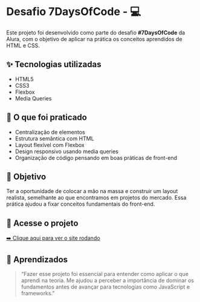 # Desafio 7DaysOfCode - 💻

Este projeto foi desenvolvido como parte do desafio **#7DaysOfCode** da Alura, com o objetivo de aplicar na prática os conceitos aprendidos de HTML e CSS.

## ✨ Tecnologias utilizadas

- HTML5
- CSS3
- Flexbox
- Media Queries

## 📌 O que foi praticado

- Centralização de elementos
- Estrutura semântica com HTML
- Layout flexível com Flexbox
- Design responsivo usando media queries
- Organização de código pensando em boas práticas de front-end

## 🎯 Objetivo

Ter a oportunidade de colocar a mão na massa e construir um layout realista, semelhante ao que encontramos em projetos do mercado. Essa prática ajudou a fixar conceitos fundamentais do front-end.

## 🔗 Acesse o projeto

[➡️ Clique aqui para ver o site rodando](https://hidegyp.github.io/desafio-do-7daysofcode/)



## 🧠 Aprendizados

> “Fazer esse projeto foi essencial para entender como aplicar o que aprendi na teoria. Me ajudou a perceber a importância de dominar os fundamentos antes de avançar para tecnologias como JavaScript e frameworks.”

